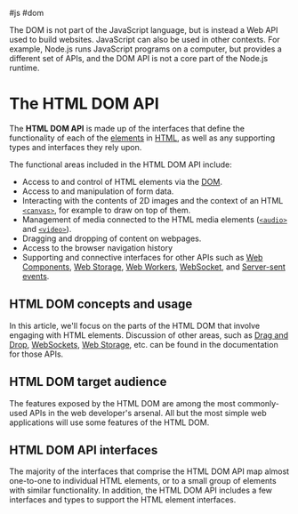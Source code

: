 #js #dom
 
The DOM is not part of the JavaScript language, but is instead a Web API used to build websites. JavaScript can also be used in other contexts. For example, Node.js runs JavaScript programs on a computer, but provides a different set of APIs, and the DOM API is not a core part of the Node.js runtime.

# The HTML DOM API

The **HTML DOM API** is made up of the interfaces that define the functionality of each of the [elements](https://developer.mozilla.org/en-US/docs/Glossary/Element) in [HTML](https://developer.mozilla.org/en-US/docs/Glossary/HTML), as well as any supporting types and interfaces they rely upon.

The functional areas included in the HTML DOM API include:

-   Access to and control of HTML elements via the [DOM](https://developer.mozilla.org/en-US/docs/Glossary/DOM).
-   Access to and manipulation of form data.
-   Interacting with the contents of 2D images and the context of an HTML [`<canvas>`](https://developer.mozilla.org/en-US/docs/Web/HTML/Element/canvas), for example to draw on top of them.
-   Management of media connected to the HTML media elements ([`<audio>`](https://developer.mozilla.org/en-US/docs/Web/HTML/Element/audio) and [`<video>`](https://developer.mozilla.org/en-US/docs/Web/HTML/Element/video)).
-   Dragging and dropping of content on webpages.
-   Access to the browser navigation history
-   Supporting and connective interfaces for other APIs such as [Web Components](https://developer.mozilla.org/en-US/docs/Web/Web_Components), [Web Storage](https://developer.mozilla.org/en-US/docs/Web/API/Web_Storage_API "Web Storage"), [Web Workers](https://developer.mozilla.org/en-US/docs/Web/API/Web_Workers_API "Web Workers"), [WebSocket](https://developer.mozilla.org/en-US/docs/Web/API/WebSockets_API "WebSocket"), and [Server-sent events](https://developer.mozilla.org/en-US/docs/Web/API/Server-sent_events "Server-sent events").

## HTML DOM concepts and usage

In this article, we'll focus on the parts of the HTML DOM that involve engaging with HTML elements. Discussion of other areas, such as [Drag and Drop](https://developer.mozilla.org/en-US/docs/Web/API/HTML_Drag_and_Drop_API "Drag and Drop"), [WebSockets](https://developer.mozilla.org/en-US/docs/Web/API/WebSockets_API "WebSockets"), [Web Storage](https://developer.mozilla.org/en-US/docs/Web/API/Web_Storage_API "Web Storage"), etc. can be found in the documentation for those APIs.

## HTML DOM target audience

The features exposed by the HTML DOM are among the most commonly-used APIs in the web developer's arsenal. All but the most simple web applications will use some features of the HTML DOM.

## HTML DOM API interfaces

The majority of the interfaces that comprise the HTML DOM API map almost one-to-one to individual HTML elements, or to a small group of elements with similar functionality. In addition, the HTML DOM API includes a few interfaces and types to support the HTML element interfaces.